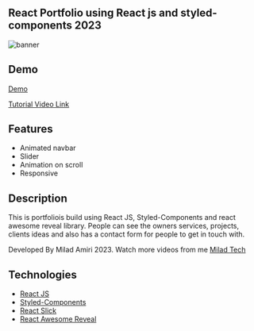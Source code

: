 
## React Portfolio using React js and styled-components 2023

<img src="https://res.cloudinary.com/ghazni/image/upload/v1678467366/portfolio_6_tg19nz.png" alt="banner"/>

## Demo
[Demo](https://uxui-profile.netlify.app/)

[Tutorial Video Link](https://youtu.be/xbyoqfwCFE8)

## Features

- Animated navbar
- Slider
- Animation on scroll
- Responsive

## Description

This is portfoliois build using React JS, Styled-Components and react awesome reveal library. People can see the owners services, projects, clients ideas and also has a contact form for people to get in touch with.

Developed By Milad Amiri 2023.
Watch more videos from me [Milad Tech](https://www.youtube.com/@miladtech2844)

## Technologies 

- [React JS](https://reactjs.org/docs/getting-started.html)
- [Styled-Components](https://styled-components.com)
- [React Slick](https://react-slick.neostack.com)
- [React Awesome Reveal](https://react-awesome-reveal.morello.dev/)
